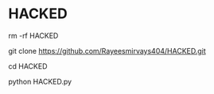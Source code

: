 # HACKED

rm -rf HACKED

git clone https://github.com/Rayeesmirvays404/HACKED.git

cd HACKED

python HACKED.py
